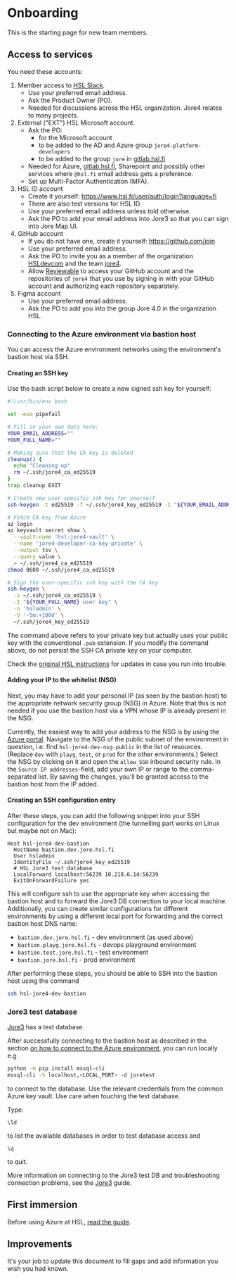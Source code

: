 # Onboarding

This is the starting page for new team members.

## Access to services

You need these accounts:

1. Member access to [HSL Slack](https://hsldevcom.slack.com).
   - Use your preferred email address.
   - Ask the Product Owner (PO).
   - Needed for discussions across the HSL organization. Jore4 relates to many projects.
1. External ("EXT") HSL Microsoft account.
   - Ask the PO:
     - for the Microsoft account
     - to be added to the AD and Azure group `jore4-platform-developers`
     - to be added to the group `jore` in [gitlab.hsl.fi](https://gitlab.hsl.fi)
   - Needed for Azure, [gitlab.hsl.fi](https://gitlab.hsl.fi), Sharepoint and possibly other services where `@hsl.fi` email address gets a preference.
   - Set up Multi-Factor Authentication (MFA).
1. HSL ID account
   - Create it yourself: <https://www.hsl.fi/user/auth/login?language=fi>
   - There are also test versions for HSL ID.
   - Use your preferred email address unless told otherwise.
   - Ask the PO to add your email address into Jore3 so that you can sign into Jore Map UI.
1. GitHub account
   - If you do not have one, create it yourself: <https://github.com/join>
   - Use your preferred email address.
   - Ask the PO to invite you as a member of the organization [HSLdevcom](https://github.com/HSLdevcom/) and the team [jore4](https://github.com/orgs/HSLdevcom/teams/jore4).
   - Allow [Reviewable](https://reviewable.io/) to access your GitHub account and the repositories of `jore4` that you use by signing in with your GitHub account and authorizing each repository separately.
1. Figma account
   - Use your preferred email address.
   - Ask the PO to add you into the group Jore 4.0 in the organization HSL.

### Connecting to the Azure environment via bastion host

You can access the Azure environment networks using the environment's bastion host via SSH.

#### Creating an SSH key

Use the bash script below to create a new signed ssh key for yourself:

```sh
#!/usr/bin/env bash

set -euo pipefail

# Fill in your own data here:
YOUR_EMAIL_ADDRESS=""
YOUR_FULL_NAME=""

# Making sure that the CA key is deleted
cleanup() {
  echo "Cleaning up"
  rm ~/.ssh/jore4_ca_ed25519
}
trap cleanup EXIT

# Create new user-specific ssh key for yourself
ssh-keygen -t ed25519 -f ~/.ssh/jore4_key_ed25519 -C "${YOUR_EMAIL_ADDRESS}"

# Fetch CA key from Azure
az login
az keyvault secret show \
  --vault-name 'hsl-jore4-vault' \
  --name 'jore4-developer-ca-key-private' \
  --output tsv \
  --query value \
  > ~/.ssh/jore4_ca_ed25519
chmod 0600 ~/.ssh/jore4_ca_ed25519

# Sign the user-specific ssh key with the CA key
ssh-keygen \
  -s ~/.ssh/jore4_ca_ed25519 \
  -I "${YOUR_FULL_NAME} user key" \
  -n 'hsladmin' \
  -V '-5m:+100d' \
  ~/.ssh/jore4_key_ed25519
```

The command above refers to your private key but actually uses your public key with the conventional `.pub` extension. If you modify the command above, do not persist the SSH CA private key on your computer.

Check the [original HSL instructions](https://gitlab.hsl.fi/developer-resources/azure-ansible#creating-user-key-each-user-should-have-their-own) for updates in case you run into trouble.

#### Adding your IP to the whitelist (NSG)

Next, you may have to add your personal IP (as seen by the bastion host) to the appropriate network security group (NSG)
in Azure. Note that this is not needed if you use the bastion host via a VPN whose IP is already
present in the NSG.

Currently, the easiest way to add your address to the NSG is by using the [Azure portal](https://portal.azure.com). Navigate
to the NSG of the public subnet of the environment in question, i.e. find `hsl-jore4-dev-nsg-public` in the list of
resources. (Replace `dev` with `playg`, `test`, or `prod` for the other environments.) Select the NSG by clicking on it and
open the `allow_SSH` inbound security rule. In the `Source IP addresses`-field, add your own IP or range to the
comma-separated list. By saving the changes, you'll be granted access to the bastion host from the IP added.

#### Creating an SSH configuration entry

After these steps, you can add the following snippet into your SSH configuration for the dev environment (the tunnelling part works on Linux but maybe not on Mac):

```ssh-config
Host hsl-jore4-dev-bastion
  HostName bastion.dev.jore.hsl.fi
  User hsladmin
  IdentityFile ~/.ssh/jore4_key_ed25519
  # HSL Jore3 test database
  LocalForward localhost:56239 10.218.6.14:56239
  ExitOnForwardFailure yes
```

This will configure ssh to use the appropriate key when accessing the bastion host and to forward the Jore3 DB connection to your local machine. Additionally, you can create similar configurations for different environments by using a different local port for forwarding and the correct bastion host DNS name:
- `bastion.dev.jore.hsl.fi` - dev environment (as used above)
- `bastion.playg.jore.hsl.fi` - devops playground environment
- `bastion.test.jore.hsl.fi` - test environment
- `bastion.jore.hsl.fi` - prod environment

After performing these steps, you should be able to SSH into the bastion host using the command

```sh
ssh hsl-jore4-dev-bastion
```

### Jore3 test database

[Jore3](jore3.md) has a test database.

After successfully connecting to the bastion host as described in the section [on how to connect to the Azure environment](#connecting-to-the-azure-environment-via-bastion-host), you can run locally e.g.

```sh
python -m pip install mssql-cli
mssql-cli -S localhost,<LOCAL_PORT> -d joretest
```

to connect to the database.
Use the relevant credentials from the common Azure key vault.
Use care when touching the test database.

Type:

```tsql
\ld
```

to list the available databases in order to test database access and

```tsql
\q
```

to quit.

More information on connecting to the Jore3 test DB and troubleshooting connection problems, see the [Jore3](jore3.md) guide.

## First immersion

Before using Azure at HSL, [read the guide](https://portal.azure.com/#@hslfi.onmicrosoft.com/dashboard/arm/subscriptions/b13714ed-2c1b-416c-89a9-909524515193/resourcegroups/dashboards/providers/microsoft.portal/dashboards/bcea8162-492c-4428-ba8c-19321eceb0cd).

## Improvements

It's your job to update this document to fill gaps and add information you wish you had known.
